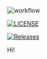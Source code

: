 ![workflow](https://github.com/cam-napier/sem/actions/workflows/main.yml/badge.svg)

[![LICENSE](https://img.shields.io/github/license/cam-napier/devops.svg?style=flat-square)](https://github.com/cam-napier/devops/blob/master/LICENSE)

[![Releases](https://img.shields.io/github/release/cam-napier/devops/all.svg?style=flat-square)](https://github.com/cam-napier/devops/releases)

Hi!